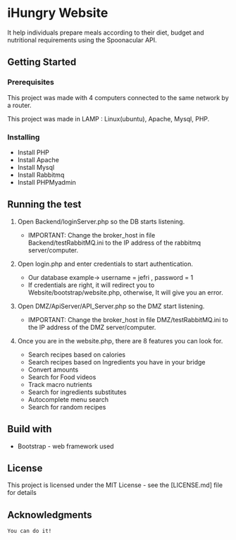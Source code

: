 # iHungry Website

It help individuals prepare meals according to their diet, budget and nutritional requirements using the Spoonacular API.


## Getting Started

### Prerequisites

This project was made with 4 computers connected to the same network by a router.

This project was made in LAMP : Linux(ubuntu), Apache, Mysql, PHP.


  
### Installing
 
- Install PHP
- Install Apache
- Install Mysql
- Install Rabbitmq
- Install PHPMyadmin

## Running the test

1. Open Backend/loginServer.php so the DB starts listening. 
    - IMPORTANT: Change the broker_host in file Backend/testRabbitMQ.ini to the IP 
address of the rabbitmq server/computer.

2. Open login.php and enter credentials to start authentication.
    - Our database example-> username = jefri , password = 1
    - If credentials are right, it will redirect you to Website/bootstrap/website.php, otherwise, It will give you
    an error.
  
3. Open DMZ/ApiServer/API_Server.php so the DMZ start listening.
    - IMPORTANT: Change the broker_host in file DMZ/testRabbitMQ.ini to the IP 
address of the DMZ server/computer.
      
3. Once you are in the website.php, there are 8 features you can look for.
    - Search recipes based on calories
    - Search recipes based on Ingredients you have in your bridge
    - Convert amounts
    - Search for Food videos
    - Track macro nutrients
    - Search for ingredients substitutes
    - Autocomplete menu search
    - Search for random recipes

## Build with

  * Bootstrap -  web framework used 
  
## License

This project is licensed under the MIT License - see the [LICENSE.md] file for details  
  
## Acknowledgments

`You can do it!`

